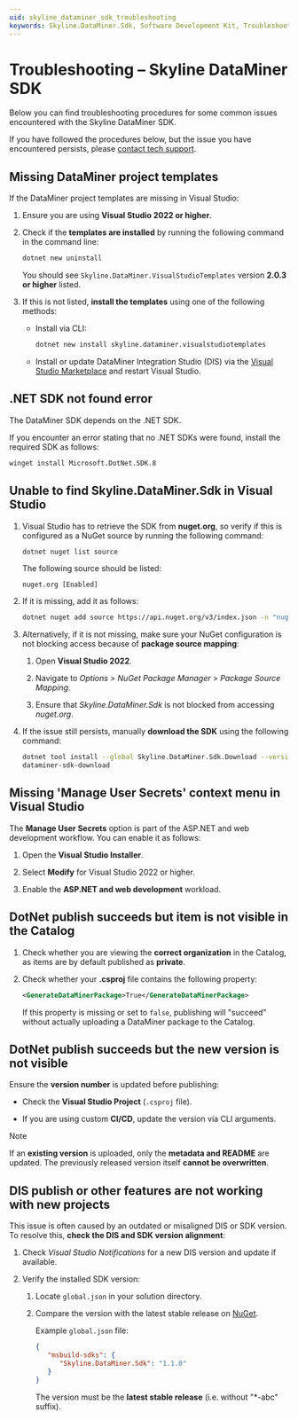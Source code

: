 ```yaml
---
uid: skyline_dataminer_sdk_troubleshooting
keywords: Skyline.DataMiner.Sdk, Software Development Kit, Troubleshooting, help, issue
---
```


# Troubleshooting – Skyline DataMiner SDK

Below you can find troubleshooting procedures for some common issues encountered with the Skyline DataMiner SDK.

If you have followed the procedures below, but the issue you have encountered persists, please [contact tech support](xref:Contacting_tech_support).

## Missing DataMiner project templates

If the DataMiner project templates are missing in Visual Studio:

1. Ensure you are using **Visual Studio 2022 or higher**.

1. Check if the **templates are installed** by running the following command in the command line:

   ```sh
   dotnet new uninstall
   ```

   You should see `Skyline.DataMiner.VisualStudioTemplates` version **2.0.3 or higher** listed.

1. If this is not listed, **install the templates** using one of the following methods:

   - Install via CLI:

     ```sh
     dotnet new install skyline.dataminer.visualstudiotemplates
     ```

   - Install or update DataMiner Integration Studio (DIS) via the [Visual Studio Marketplace](https://marketplace.visualstudio.com/items?itemName=skyline-communications.DataMinerIntegrationStudio) and restart Visual Studio.

## .NET SDK not found error

The DataMiner SDK depends on the .NET SDK.

If you encounter an error stating that no .NET SDKs were found, install the required SDK as follows:

```sh
winget install Microsoft.DotNet.SDK.8
```

## Unable to find Skyline.DataMiner.Sdk in Visual Studio

1. Visual Studio has to retrieve the SDK from **nuget.org**, so verify if this is configured as a NuGet source by running the following command:

   ```sh
   dotnet nuget list source
   ```

   The following source should be listed:

   ```
   nuget.org [Enabled]
   ```

1. If it is missing, add it as follows:

   ```sh
   dotnet nuget add source https://api.nuget.org/v3/index.json -n "nuget.org"
   ```

1. Alternatively, if it is not missing, make sure your NuGet configuration is not blocking access because of **package source mapping**:

   1. Open **Visual Studio 2022**.

   1. Navigate to *Options* > *NuGet Package Manager* > *Package Source Mapping*.

   1. Ensure that *Skyline.DataMiner.Sdk* is not blocked from accessing *nuget.org*.

1. If the issue still persists, manually **download the SDK** using the following command:

   ```sh
   dotnet tool install --global Skyline.DataMiner.Sdk.Download --version 1.0.1
   dataminer-sdk-download
   ```

## Missing 'Manage User Secrets' context menu in Visual Studio

The **Manage User Secrets** option is part of the ASP.NET and web development workflow. You can enable it as follows:

1. Open the **Visual Studio Installer**.

1. Select **Modify** for Visual Studio 2022 or higher.

1. Enable the **ASP.NET and web development** workload.

## DotNet publish succeeds but item is not visible in the Catalog

1. Check whether you are viewing the **correct organization** in the Catalog, as items are by default published as **private**.

1. Check whether your **.csproj** file contains the following property:

   ```xml
   <GenerateDataMinerPackage>True</GenerateDataMinerPackage>
   ```

   If this property is missing or set to `false`, publishing will "succeed" without actually uploading a DataMiner package to the Catalog.

## DotNet publish succeeds but the new version is not visible

Ensure the **version number** is updated before publishing:

- Check the **Visual Studio Project** (`.csproj` file).

- If you are using custom **CI/CD**, update the version via CLI arguments.

> [!NOTE]
> If an **existing version** is uploaded, only the **metadata and README** are updated. The previously released version itself **cannot be overwritten**.

## DIS publish or other features are not working with new projects

This issue is often caused by an outdated or misaligned DIS or SDK version. To resolve this, **check the DIS and SDK version alignment**:

1. Check *Visual Studio Notifications* for a new DIS version and update if available.

1. Verify the installed SDK version:

   1. Locate `global.json` in your solution directory.

   1. Compare the version with the latest stable release on [NuGet](https://www.nuget.org/packages/Skyline.DataMiner.Sdk).

      Example `global.json` file:

      ```json
      {
         "msbuild-sdks": {
            "Skyline.DataMiner.Sdk": "1.1.0"
         }
      }
      ```

      The version must be the **latest stable release** (i.e. without "*-abc" suffix).
